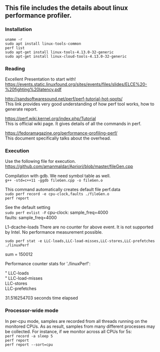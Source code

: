 
## This file includes the details about linux performance profiler.

### Installation
`uname -r` <br /> 
`sudo apt install linux-tools-common` <br />
`perf list` <br />
`sudo apt-get install linux-tools-4.13.0-32-generic` <br />
`sudo apt-get install linux-cloud-tools-4.13.0-32-generic` <br />


### Reading

Excellent Presentation to start with! <br />
https://events.static.linuxfound.org/sites/events/files/slides/ELCE%20-%20fighting%20latency.pdf

http://sandsoftwaresound.net/perf/perf-tutorial-hot-spots/ <br />
This link provides very good understanding of how perf tool works, how to generate 
report. 

https://perf.wiki.kernel.org/index.php/Tutorial <br />
This is official wiki page. It gives details of all the commands in perf.

https://fedoramagazine.org/performance-profiling-perf/ <br />
This document specifically talks about the overhead.

### Execution

Use the following file for execution. <br />
https://github.com/amanmaldar/Apriori/blob/master/fileGen.cpp

Compilation with gdb. We need symbol table as well. <br />
`g++ -std=c++11 -ggdb fileGen.cpp -o fileGen.o`

This command automatically creates default file perf.data <br />
`sudo perf record -e cpu-clock,faults ./fileGen.o`  <br />
`perf report` 


See the default setting <br />
`sudo perf evlist -F`
cpu-clock: sample_freq=4000 <br />
faults: sample_freq=4000


L1-dcache-loads 
There are no counter for above event. It is not supported by Intel. No performance measurement possible.

`sudo perf stat -e LLC-loads,LLC-load-misses,LLC-stores,LLC-prefetches ./linuxPerf`

sum = 150012 <br />

 Performance counter stats for './linuxPerf': <br />
 
 "<not supported>      LLC-loads <br />"
 <not supported>      LLC-load-misses <br />
 <not supported>      LLC-stores <br />
 <not supported>      LLC-prefetches <br />

  31.516254703 seconds time elapsed <br />



### Processor-wide mode
In per-cpu mode, samples are recorded from all threads running on the monitored CPUs. 
As as result, samples from many different processes may be collected. For instance, if we monitor across all CPUs for 5s: <br />
`perf record -a sleep 5` <br />
`perf report` <br />
`perf report --sort=cpu` <br />




